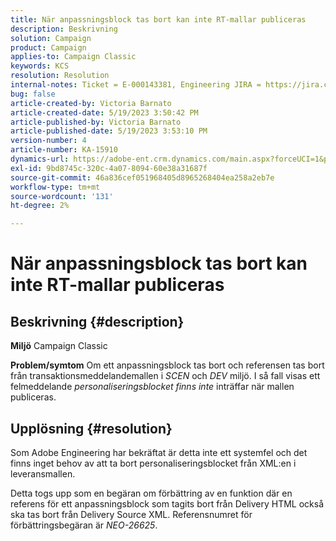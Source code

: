 ```yaml
---
title: När anpassningsblock tas bort kan inte RT-mallar publiceras
description: Beskrivning
solution: Campaign
product: Campaign
applies-to: Campaign Classic
keywords: KCS
resolution: Resolution
internal-notes: Ticket = E-000143381, Engineering JIRA = https://jira.corp.adobe.com/browse/NEO-26451 , Enhancement = https://jira.corp.adobe.com/browse/NEO-26451
bug: false
article-created-by: Victoria Barnato
article-created-date: 5/19/2023 3:50:42 PM
article-published-by: Victoria Barnato
article-published-date: 5/19/2023 3:53:10 PM
version-number: 4
article-number: KA-15910
dynamics-url: https://adobe-ent.crm.dynamics.com/main.aspx?forceUCI=1&pagetype=entityrecord&etn=knowledgearticle&id=fb24c1e2-5cf6-ed11-8848-6045bd0065b6
exl-id: 9bd8745c-320c-4a07-8094-60e38a31687f
source-git-commit: 46a836cef051968405d8965268404ea258a2eb7e
workflow-type: tm+mt
source-wordcount: '131'
ht-degree: 2%

---
```


# När anpassningsblock tas bort kan inte RT-mallar publiceras

## Beskrivning {#description}

<b>Miljö</b>
Campaign Classic


<b>Problem/symtom</b>
Om ett anpassningsblock tas bort och referensen tas bort från transaktionsmeddelandemallen i *SCEN* och *DEV* miljö. I så fall visas ett felmeddelande *personaliseringsblocket finns inte* inträffar när mallen publiceras.


## Upplösning {#resolution}


Som Adobe Engineering har bekräftat är detta inte ett systemfel och det finns inget behov av att ta bort personaliseringsblocket från XML:en i leveransmallen.

Detta togs upp som en begäran om förbättring av en funktion där en referens för ett anpassningsblock som tagits bort från Delivery HTML också ska tas bort från Delivery Source XML. Referensnumret för förbättringsbegäran är *NEO-26625*.
